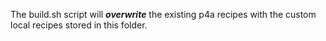 The build.sh script will ***overwrite*** the existing p4a recipes with the custom local recipes stored in this folder. 
